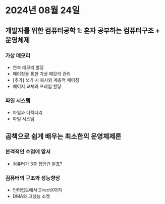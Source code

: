 # 2024년 08월 24일

## 개발자를 위한 컴퓨터공학 1: 혼자 공부하는 컴퓨터구조 + 운영체제

### 가상 메모리

- 연속 메모리 할당
- 페이징을 통한 가상 메모리 관리
- [추가] 쓰기 시 복사와 계층적 페이징
- 페이지 교체와 프레임 할당

### 파일 시스템

- 파일과 디렉터리
- 파일 시스템

## 곰책으로 쉽게 배우는 최소한의 운영체제론

### 본격적인 수업에 앞서

- 컴퓨터가 3층 집인건 알죠?

### 컴퓨터의 구조와 성능향상

- 인터럽트에서 DirectX까지
- DMA와 고성능 소켓
